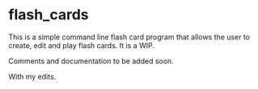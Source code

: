 # flash_cards
This is a simple command line flash card program that allows the user to create, edit and play flash cards. It is a WIP.

Comments and documentation to be added soon.

With my edits.

